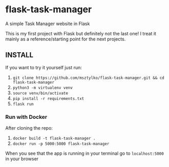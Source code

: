 # flask-task-manager
A simple Task Manager website in Flask

This is my first project with Flask but definitely not the last one! I treat it mainly as a reference/starting point for the next projects.

## INSTALL

If you want to try it yourself just run:

1. `git clone https://github.com/msztylko/flask-task-manager.git && cd flask-task-manager`
2. `python3 -m virtualenv venv`
3. `source venv/bin/activate`
4. `pip install -r requirements.txt`
5. `flask run`

### Run with Docker
After cloning the repo:
1. `docker build -t flask-task-manager .`  
2. `docker run -p 5000:5000 flask-task-manager`

When you see that the app is running in your terminal go to `localhost:5000` in your browser
